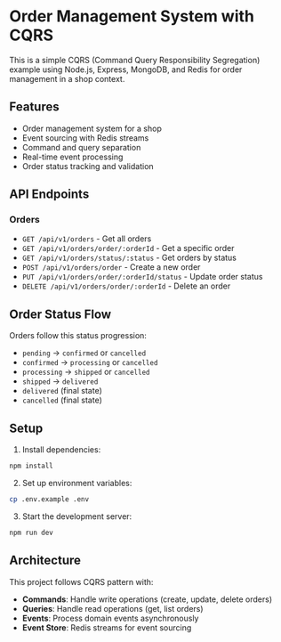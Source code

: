 # Order Management System with CQRS

This is a simple CQRS (Command Query Responsibility Segregation) example using Node.js, Express, MongoDB, and Redis for order management in a shop context.

## Features

- Order management system for a shop
- Event sourcing with Redis streams
- Command and query separation
- Real-time event processing
- Order status tracking and validation

## API Endpoints

### Orders
- `GET /api/v1/orders` - Get all orders
- `GET /api/v1/orders/order/:orderId` - Get a specific order
- `GET /api/v1/orders/status/:status` - Get orders by status
- `POST /api/v1/orders/order` - Create a new order
- `PUT /api/v1/orders/order/:orderId/status` - Update order status
- `DELETE /api/v1/orders/order/:orderId` - Delete an order

## Order Status Flow

Orders follow this status progression:
- `pending` → `confirmed` or `cancelled`
- `confirmed` → `processing` or `cancelled`
- `processing` → `shipped` or `cancelled`
- `shipped` → `delivered`
- `delivered` (final state)
- `cancelled` (final state)

## Setup

1. Install dependencies:
```bash
npm install
```

2. Set up environment variables:
```bash
cp .env.example .env
```

3. Start the development server:
```bash
npm run dev
```

## Architecture

This project follows CQRS pattern with:
- **Commands**: Handle write operations (create, update, delete orders)
- **Queries**: Handle read operations (get, list orders)
- **Events**: Process domain events asynchronously
- **Event Store**: Redis streams for event sourcing
